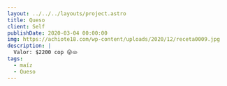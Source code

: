 ```yaml
---
layout: ../../../layouts/project.astro
title: Queso
client: Self
publishDate: 2020-03-04 00:00:00
img: https://achiote18.com/wp-content/uploads/2020/12/receta0009.jpg
description: |
  Valor: $2200 cop 😜🫓
tags:
  - maíz
  - Queso
---
```

